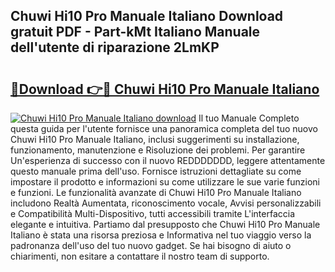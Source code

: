 ## Chuwi Hi10 Pro Manuale Italiano Download gratuit PDF - Part-kMt Italiano Manuale dell'utente di riparazione 2LmKP

# <h2><a href="http://dfgbrvx.blite.top/?on=Chuwi+Hi10+Pro+Manuale+Italiano">🔗Download 👉🔴 Chuwi Hi10 Pro Manuale Italiano</a></h2>

[![Chuwi Hi10 Pro Manuale Italiano download](https://i.imgur.com/lujVjoI.png)](http://dfgbrvx.blite.top/?on=Chuwi+Hi10+Pro+Manuale+Italiano)
Il tuo Manuale Completo questa guida per l'utente fornisce una panoramica completa del tuo nuovo Chuwi Hi10 Pro Manuale Italiano, inclusi suggerimenti su installazione, funzionamento, manutenzione e Risoluzione dei problemi. Per garantire Un'esperienza di successo con il nuovo REDDDDDDD, leggere attentamente questo manuale prima dell'uso. Fornisce istruzioni dettagliate su come impostare il prodotto e informazioni su come utilizzare le sue varie funzioni e funzioni. Le funzionalità avanzate di Chuwi Hi10 Pro Manuale Italiano includono Realtà Aumentata, riconoscimento vocale, Avvisi personalizzabili e Compatibilità Multi-Dispositivo, tutti accessibili tramite L'interfaccia elegante e intuitiva. Partiamo dal presupposto che Chuwi Hi10 Pro Manuale Italiano è stata una risorsa preziosa e Informativa nel tuo viaggio verso la padronanza dell'uso del tuo nuovo gadget. Se hai bisogno di aiuto o chiarimenti, non esitare a contattare il nostro team di supporto.
